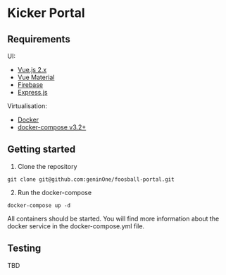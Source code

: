 # Kicker Portal

## Requirements
UI:
* [Vue.js 2.x](https://vuejs.org/v2/guide/) 
* [Vue Material](https://vuematerial.io/)
* [Firebase](https://firebase.google.com/)
* [Express.js](http://expressjs.com/de/)

Virtualisation:
* [Docker](https://www.docker.com/)
* [docker-compose v3.2+](https://docs.docker.com/compose/)

## Getting started
1. Clone the repository

```
git clone git@github.com:geninOne/foosball-portal.git
```

2. Run the docker-compose

```
docker-compose up -d
```

All containers should be started. You will find more information about the docker service in the docker-compose.yml file.

## Testing

TBD